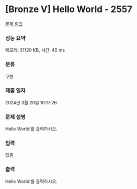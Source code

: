 # [Bronze V] Hello World - 2557 

[문제 링크](https://www.acmicpc.net/problem/2557) 

### 성능 요약

메모리: 31120 KB, 시간: 40 ms

### 분류

구현

### 제출 일자

2024년 3월 20일 10:17:26

### 문제 설명

<p>
	Hello World!를 출력하시오.</p>

### 입력 

 <p>
	없음</p>

### 출력 

 <p>
	Hello World!를 출력하시오.</p>


